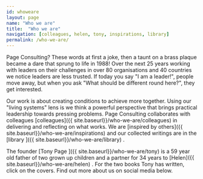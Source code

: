 ```yaml
---
id: whoweare
layout: page
name: "Who we are"
title:  "Who we are"
navigation: [colleagues, helen, tony, inspirations, library]
permalink: /who-we-are/
---
```


Page Consulting? These words at first a joke, then a taunt on a brass plaque became a dare that sprung to life in 1988! Over the next 25 years working with leaders on their challenges in over 80 organisations and 40 countries we notice leaders are less trusted. If today you say "I am a leader!", people move away, but when you ask "What should be different round here?", they get interested. 

Our work is about creating conditions to achieve more together. Using our "living systems" lens is we think a powerful perspective that brings practical leadership towards pressing problems. Page Consulting collaborates with colleagues [colleagues]({{ site.baseurl}}/who-we-are/colleagues)  in delivering and reflecting on what works. We are  [inspired by others]({{ site.baseurl}}/who-we-are/inspirations) and our collected writings are in the [library ]({{ site.baseurl}}/who-we-are/library) . 

The founder [Tony Page ]({{ site.baseurl}}/who-we-are/tony) is a 59 year old father of two grown up children and a partner for 34 years to [Helen]({{ site.baseurl}}/who-we-are/helen) . For the two books Tony has written, click on the covers. Find out more about us on social media below.
